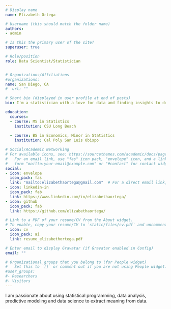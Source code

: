 ```yaml
---
# Display name
name: Elizabeth Ortega

# Username (this should match the folder name)
authors:
- admin

# Is this the primary user of the site?
superuser: true

# Role/position
role: Data Scientist/Statistician           


# Organizations/Affiliations
#organizations:
name: San Diego, CA
#  url: ""

# Short bio (displayed in user profile at end of posts)
bio: I'm a statistician with a love for data and finding insights to drive decisions and doing good. 

education:
  courses:
  - course: MS in Statistics
    institution: CSU Long Beach
    
  - course: BS in Economics, Minor in Statistics
    institution: Cal Poly San Luis Obispo

# Social/Academic Networking
# For available icons, see: https://sourcethemes.com/academic/docs/page-builder/#icons
#   For an email link, use "fas" icon pack, "envelope" icon, and a link in the
#   form "mailto:your-email@example.com" or "#contact" for contact widget.
social:
- icon: envelope
  icon_pack: fas
  link: "mailto:elizabethaortega@gmail.com"  # For a direct email link, use "mailto:test@example.org".
- icon: linkedin-in
  icon_pack: fab
  link: https://www.linkedin.com/in/elizabethaortega/
- icon: github
  icon_pack: fab
  link: https://github.com/elizabethaortega/

# Link to a PDF of your resume/CV from the About widget.
# To enable, copy your resume/CV to `static/files/cv.pdf` and uncomment the lines below.
- icon: cv
  icon_pack: ai
  link: resume_elizabethortega.pdf

# Enter email to display Gravatar (if Gravatar enabled in Config)
email: ""

# Organizational groups that you belong to (for People widget)
#   Set this to `[]` or comment out if you are not using People widget.
#user_groups:
#- Researchers
#- Visitors
---
```


I am passionate about using statistical programming, data analysis, predictive modeling and data science to extract meaning from data. 
